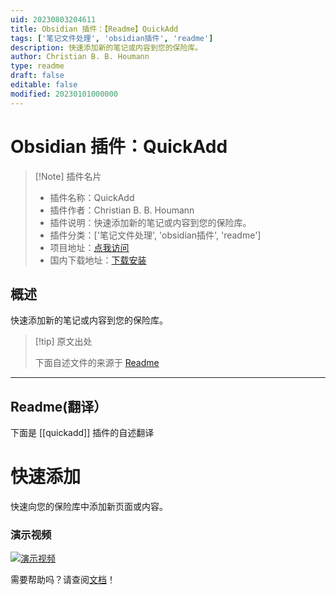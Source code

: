 ```yaml
---
uid: 20230803204611
title: Obsidian 插件：【Readme】QuickAdd
tags: ['笔记文件处理', 'obsidian插件', 'readme']
description: 快速添加新的笔记或内容到您的保险库。
author: Christian B. B. Houmann
type: readme
draft: false
editable: false
modified: 20230101000000
---
```


# Obsidian 插件：QuickAdd

> [!Note] 插件名片
> - 插件名称：QuickAdd
> - 插件作者：Christian B. B. Houmann
> - 插件说明：快速添加新的笔记或内容到您的保险库。
> - 插件分类：['笔记文件处理', 'obsidian插件', 'readme']
> - 项目地址：[点我访问](https://github.com/chhoumann/quickadd)
> - 国内下载地址：[下载安装](https://pkmer.cn/products/plugin/pluginMarket/?quickadd)

## 概述

快速添加新的笔记或内容到您的保险库。



> [!tip] 原文出处
> 
>下面自述文件的来源于 [Readme](https://ghproxy.net/https://raw.githubusercontent.com/chhoumann/quickadd/master/README.md)
> 

---

## Readme(翻译）

下面是 [[quickadd]] 插件的自述翻译


# 快速添加
快速向您的保险库中添加新页面或内容。

### 演示视频
[![演示视频](https://img.youtube.com/vi/gYK3VDQsZJo/0.jpg)](https://www.youtube.com/watch?v=gYK3VDQsZJo)

需要帮助吗？请查阅[文档](https://quickadd.obsidian.guide/)！



